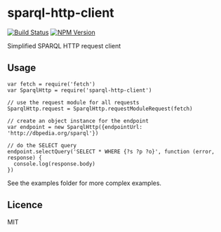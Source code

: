 # sparql-http-client

[![Build Status](https://travis-ci.org/zazukoians/sparql-http-client.svg?branch=master)](https://travis-ci.org/zazukoians/sparql-http-client)
[![NPM Version](https://img.shields.io/npm/v/sparql-http-client.svg?style=flat)](https://npm.im/sparql-http-client)

Simplified SPARQL HTTP request client

## Usage

```
var fetch = require('fetch')
var SparqlHttp = require('sparql-http-client')

// use the request module for all requests
SparqlHttp.request = SparqlHttp.requestModuleRequest(fetch)

// create an object instance for the endpoint 
var endpoint = new SparqlHttp({endpointUrl: 'http://dbpedia.org/sparql'})

// do the SELECT query 
endpoint.selectQuery('SELECT * WHERE {?s ?p ?o}', function (error, response) {
  console.log(response.body)
})
```

See the examples folder for more complex examples.

## Licence

MIT
